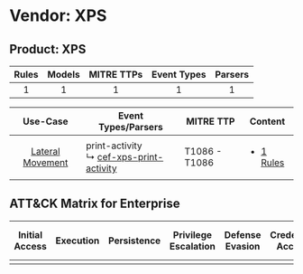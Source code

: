 Vendor: XPS
===========
Product: XPS
------------
| Rules | Models | MITRE TTPs | Event Types | Parsers |
|:-----:|:------:|:----------:|:-----------:|:-------:|
|   1   |   1    |     1      |      1      |    1    |

|                           Use-Case                           | Event Types/Parsers                                                                                 | MITRE TTP         | Content                                                                   |
|:------------------------------------------------------------:| --------------------------------------------------------------------------------------------------- | ----------------- | ------------------------------------------------------------------------- |
| [Lateral Movement](../../../UseCases/uc_lateral_movement.md) |  print-activity<br> ↳ [cef-xps-print-activity](Parsers/parserContent_cef-xps-print-activity.md)<br> | T1086 - T1086<br> | [<ul><li>1 Rules</li></ul>](Rules_Models/r_m_xps_xps_Lateral_Movement.md) |

ATT&CK Matrix for Enterprise
----------------------------
| Initial Access | Execution | Persistence | Privilege Escalation | Defense Evasion | Credential Access | Discovery | Lateral Movement | Collection | Command and Control | Exfiltration | Impact |
| -------------- | --------- | ----------- | -------------------- | --------------- | ----------------- | --------- | ---------------- | ---------- | ------------------- | ------------ | ------ |
|                |           |             |                      |                 |                   |           |                  |            |                     |              |        |